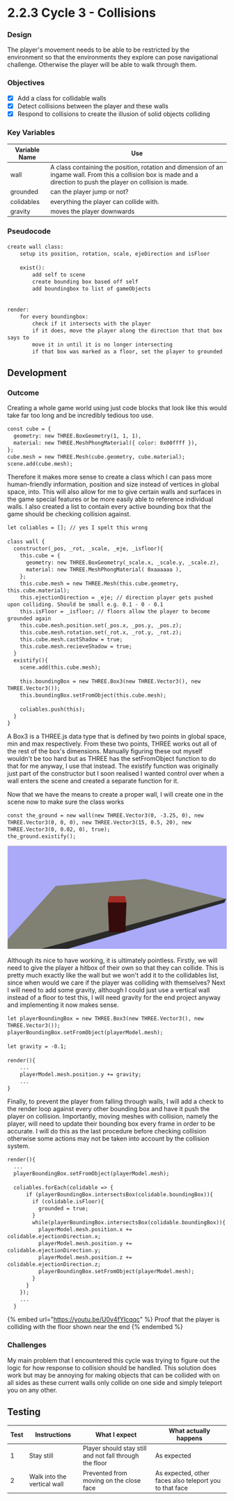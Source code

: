 # 2.2.3 Cycle 3 - Collisions

### Design

The player's movement needs to be able to be restricted by the environment so that the environments they explore can pose navigational challenge. Otherwise the player will be able to walk through them.

### Objectives

* [x] Add a class for collidable walls
* [x] Detect collisions between the player and these walls
* [x] Respond to collisions to create the illusion of solid objects colliding

### Key Variables

| Variable Name | Use                                                                                                                                                                   |
| ------------- | --------------------------------------------------------------------------------------------------------------------------------------------------------------------- |
| wall          | A class containing the position, rotation and dimension of an ingame wall. From this a collision box is made and a direction to push the player on collision is made. |
| grounded      | can the player jump or not?                                                                                                                                           |
| colidables    | everything the player can collide with.                                                                                                                               |
| gravity       | moves the player downwards                                                                                                                                            |

### Pseudocode

```
create wall class:
    setup its position, rotation, scale, ejeDirection and isFloor
    
    exist():
        add self to scene
        create bounding box based off self
        add boundingbox to list of gameObjects


render:
    for every boundingbox:
        check if it intersects with the player
        if it does, move the player along the direction that that box says to
        move it in until it is no longer intersecting
        if that box was marked as a floor, set the player to grounded
```

## Development

### Outcome

Creating a whole game world using just code blocks that look like this would take far too long and be incredibly tedious too use.

```
const cube = {
  geometry: new THREE.BoxGeometry(1, 1, 1),
  material: new THREE.MeshPhongMaterial({ color: 0x00ffff }),
};
cube.mesh = new THREE.Mesh(cube.geometry, cube.material);
scene.add(cube.mesh);
```

Therefore it makes more sense to create a class which I can pass more human-friendly information, position and size instead of vertices in global space, into. This will also allow for me to give certain walls and surfaces in the game special features or be more easily able to reference individual walls. I also created a list to contain every active bounding box that the game should be checking collision against.

```
let coliables = []; // yes I spelt this wrong

class wall {
  constructor(_pos, _rot, _scale, _eje, _isfloor){
    this.cube = {
      geometry: new THREE.BoxGeometry(_scale.x, _scale.y, _scale.z), 
      material: new THREE.MeshPhongMaterial( 0xaaaaaa ),
    };
    this.cube.mesh = new THREE.Mesh(this.cube.geometry, this.cube.material);
    this.ejectionDirection = _eje; // direction player gets pushed upon colliding. Should be small e.g. 0.1 - 0 - 0.1
    this.isFloor = _isfloor; // floors allow the player to become grounded again
    this.cube.mesh.position.set(_pos.x, _pos.y, _pos.z);
    this.cube.mesh.rotation.set(_rot.x, _rot.y, _rot.z);
    this.cube.mesh.castShadow = true;
    this.cube.mesh.recieveShadow = true;
  }
  existify(){
    scene.add(this.cube.mesh);

    this.boundingBox = new THREE.Box3(new THREE.Vector3(), new THREE.Vector3());
    this.boundingBox.setFromObject(this.cube.mesh);

    coliables.push(this);
  }
}
```

A Box3 is a THREE.js data type that is defined by two points in global space, min and max respectively. From these two points, THREE works out all of the rest of the box's dimensions. Manually figuring these out myself wouldn't be too hard but as THREE has the setFromObject function to do that for me anyway, I use that instead. The existify function was originally just part of the constructor but I soon realised I wanted control over when a wall enters the scene and created a separate function for it.

Now that we have the means to create a proper wall, I will create one in the scene now to make sure the class works

```
const the_ground = new wall(new THREE.Vector3(0, -3.25, 0), new THREE.Vector3(0, 0, 0), new THREE.Vector3(15, 0.5, 20), new THREE.Vector3(0, 0.02, 0), true);
the_ground.existify();
```

![We have now successfully done nothing that we couldn't already do, lets fix that](<../.gitbook/assets/image (5) (1).png>)

Although its nice to have working, it is ultimately pointless. Firstly, we will need to give the player a hitbox of their own so that they can collide. This is pretty much exactly like the wall but we won't add it to the collidables list, since when would we care if the player was colliding with themselves? Next I will need to add some gravity, although I could just use a vertical wall instead of a floor to test this, I will need gravity for the end project anyway and implementing it now makes sense.

```
let playerBoundingBox = new THREE.Box3(new THREE.Vector3(), new THREE.Vector3());
playerBoundingBox.setFromObject(playerModel.mesh);

let gravity = -0.1;

render(){
    ...
    playerModel.mesh.position.y += gravity;
    ...
}
```

Finally, to prevent the player from falling through walls, I will add a check to the render loop against every other bounding box and have it push the player on collision. Importantly, moving meshes with collision, namely the player, will need to update their bounding box every frame in order to be accurate. I will do this as the last procedure before checking collision otherwise some actions may not be taken into account by the collision system.

```
render(){
  ...
  playerBoundingBox.setFromObject(playerModel.mesh);
  
  coliables.forEach(colidable => {
      if (playerBoundingBox.intersectsBox(colidable.boundingBox)){
        if (colidable.isFloor){
          grounded = true;
        }
        while(playerBoundingBox.intersectsBox(colidable.boundingBox)){
          playerModel.mesh.position.x += colidable.ejectionDirection.x;
          playerModel.mesh.position.y += colidable.ejectionDirection.y;
          playerModel.mesh.position.z += colidable.ejectionDirection.z;
          playerBoundingBox.setFromObject(playerModel.mesh);
        }
      }
    });
    ...
  }
```

{% embed url="https://youtu.be/U0v4fYIcqqc" %}
Proof that the player is colliding with the floor shown near the end
{% endembed %}

### Challenges

My main problem that I encountered this cycle was trying to figure out the logic for how response to collision should be handled. This solution does work but may be annoying for making objects that can be collided with on all sides as these current walls only collide on one side and simply teleport you on any other.

## Testing

| Test | Instructions                | What I expect                                           | What actually happens                                   |
| ---- | --------------------------- | ------------------------------------------------------- | ------------------------------------------------------- |
| 1    | Stay still                  | Player should stay still and not fall through the floor | As expected                                             |
| 2    | Walk into the vertical wall | Prevented from moving on the close face                 | As expected, other faces also teleport you to that face |
